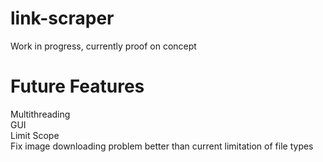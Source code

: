 # link-scraper
Work in progress, currently proof on concept

# Future Features
Multithreading  
GUI  
Limit Scope  
Fix image downloading problem better than current limitation of file types
